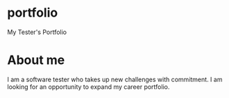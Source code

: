# portfolio
My Tester's Portfolio

# About me
I am a software tester who takes up new challenges with commitment. I am looking for an opportunity to expand my career portfolio.

